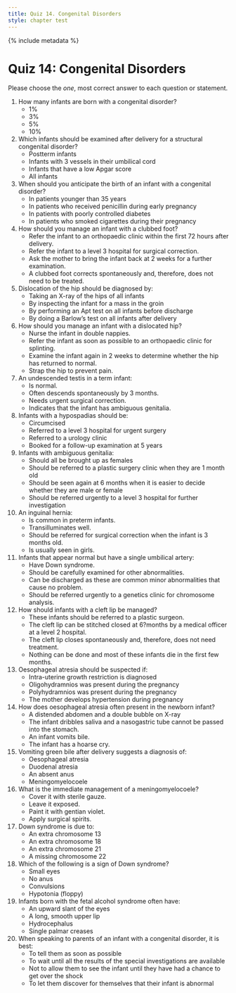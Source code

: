 ```yaml
---
title: Quiz 14. Congenital Disorders
style: chapter test
---
```


{% include metadata %}

# Quiz 14: Congenital Disorders

Please choose the *one*, most correct answer to each question or statement.

1.	How many infants are born with a congenital disorder?
	-	1%
	+	3%
	-	5%
	-	10%
2.	Which infants should be examined after delivery for a structural congenital disorder?
	-	Postterm infants
	-	Infants with 3 vessels in their umbilical cord
	-	Infants that have a low Apgar score
	+	All infants
3.	When should you anticipate the birth of an infant with a congenital disorder?
	-	In patients younger than 35 years
	-	In patients who received penicillin during early pregnancy
	+	In patients with poorly controlled diabetes
	-	In patients who smoked cigarettes during their pregnancy
4.	How should you manage an infant with a clubbed foot?
	+	Refer the infant to an orthopaedic clinic within the first 72 hours after delivery.
	-	Refer the infant to a level 3 hospital for surgical correction.
	-	Ask the mother to bring the infant back at 2 weeks for a further examination.
	-	A clubbed foot corrects spontaneously and, therefore, does not need to be treated.
5.	Dislocation of the hip should be diagnosed by:
	-	Taking an X-ray of the hips of all infants
	-	By inspecting the infant for a mass in the groin
	-	By performing an Apt test on all infants before discharge
	+	By doing a Barlow’s test on all infants after delivery
6.	How should you manage an infant with a dislocated hip?
	-	Nurse the infant in double nappies.
	+	Refer the infant as soon as possible to an orthopaedic clinic for splinting.
	-	Examine the infant again in 2 weeks to determine whether the hip has returned to normal.
	-	Strap the hip to prevent pain.
7.	An undescended testis in a term infant:
	-	Is normal.
	+	Often descends spontaneously by 3 months.
	-	Needs urgent surgical correction.
	-	Indicates that the infant has ambiguous genitalia.
8.	Infants with a hypospadias should be:
	-	Circumcised
	-	Referred to a level 3 hospital for urgent surgery
	+	Referred to a urology clinic
	-	Booked for a follow-up examination at 5 years
9.	Infants with ambiguous genitalia:
	-	Should all be brought up as females
	-	Should be referred to a plastic surgery clinic when they are 1 month old
	-	Should be seen again at 6 months when it is easier to decide whether they are male or female
	+	Should be referred urgently to a level 3 hospital for further investigation
10.	An inguinal hernia:
	+	Is common in preterm infants.
	-	Transilluminates well.
	-	Should be referred for surgical correction when the infant is 3 months old.
	-	Is usually seen in girls.
11.	Infants that appear normal but have a single umbilical artery:
	-	Have Down syndrome.
	+	Should be carefully examined for other abnormalities.
	-	Can be discharged as these are common minor abnormalities that cause no problem.
	-	Should be referred urgently to a genetics clinic for chromosome analysis.
12.	How should infants with a cleft lip be managed?
	+	These infants should be referred to a plastic surgeon.
	-	The cleft lip can be stitched closed at 6?months by a medical officer at a level 2 hospital.
	-	The cleft lip closes spontaneously and, therefore, does not need treatment.
	-	Nothing can be done and most of these infants die in the first few months.
13.	Oesophageal atresia should be suspected if:
	-	Intra-uterine growth restriction is diagnosed
	-	Oligohydramnios was present during the pregnancy
	+	Polyhydramnios was present during the pregnancy
	-	The mother develops hypertension during pregnancy
14.	How does oesophageal atresia often present in the newborn infant?
	-	A distended abdomen and a double bubble on X-ray
	+	The infant dribbles saliva and a nasogastric tube cannot be passed into the stomach.
	-	An infant vomits bile.
	-	The infant has a hoarse cry.
15.	Vomiting green bile after delivery suggests a diagnosis of:
	-	Oesophageal atresia
	+	Duodenal atresia
	-	An absent anus
	-	Meningomyelocoele
16.	What is the immediate management of a meningomyelocoele?
	+	Cover it with sterile gauze.
	-	Leave it exposed.
	-	Paint it with gentian violet.
	-	Apply surgical spirits.
17.	Down syndrome is due to:
	-	An extra chromosome 13
	-	An extra chromosome 18
	+	An extra chromosome 21
	-	A missing chromosome 22
18.	Which of the following is a sign of Down syndrome?
	-	Small eyes
	-	No anus
	-	Convulsions
	+	Hypotonia (floppy)
19.	Infants born with the fetal alcohol syndrome often have:
	-	An upward slant of the eyes
	+	A long, smooth upper lip
	-	Hydrocephalus
	-	Single palmar creases
20.	When speaking to parents of an infant with a congenital disorder, it is best:
	+	To tell them as soon as possible
	-	To wait until all the results of the special investigations are available
	-	Not to allow them to see the infant until they have had a chance to get over the shock
	-	To let them discover for themselves that their infant is abnormal
